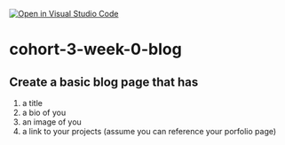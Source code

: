 [![Open in Visual Studio Code](https://classroom.github.com/assets/open-in-vscode-c66648af7eb3fe8bc4f294546bfd86ef473780cde1dea487d3c4ff354943c9ae.svg)](https://classroom.github.com/online_ide?assignment_repo_id=9373658&assignment_repo_type=AssignmentRepo)
# cohort-3-week-0-blog
## Create a basic blog page that has
1. a title
2. a bio of you
3. an image of you
4. a link to your projects (assume you can reference your porfolio page)

